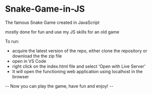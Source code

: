 # Snake-Game-in-JS
The famous Snake Game created in JavaScript

mostly done for fun and use my JS skills for an old game

To run:
- acquire the latest version of the repo, either clone the repository or download the the zip file
- open in VS Code
- right click on the index.html file and select 'Open with Live Server'
- It will open the functioning web application using localhost in the browser 

-- Now you can play the game, have fun and enjoy! --

